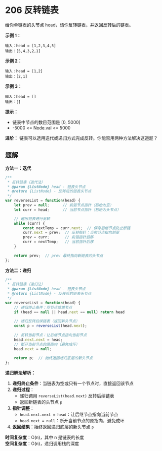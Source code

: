 # 206 反转链表

给你单链表的头节点 head，请你反转链表，并返回反转后的链表。

**示例 1：**

```
输入：head = [1,2,3,4,5]
输出：[5,4,3,2,1]
```

**示例 2：**

```
输入：head = [1,2]
输出：[2,1]
```

**示例 3：**

```
输入：head = []
输出：[]
```

**提示：**
- 链表中节点的数目范围是 [0, 5000]
- -5000 <= Node.val <= 5000

**进阶：** 链表可以选用迭代或递归方式完成反转。你能否用两种方法解决这道题？


## 题解
**方法一：迭代**

```js
/**
 * 反转链表（迭代法）
 * @param {ListNode} head - 链表头节点
 * @return {ListNode} - 反转后的链表头节点
 */
var reverseList = function(head) {
    let prev = null;      // 前驱节点指针（初始为空）
    let curr = head;      // 当前节点指针（初始为头节点）

    // 遍历链表进行反转
    while (curr) {
        const nextTemp = curr.next;  // 保存后继节点防止断链
        curr.next = prev;  // 反转指针：当前节点指向前驱
        prev = curr;       // 前驱指针后移
        curr = nextTemp;   // 当前指针后移
    }
    
    return prev;  // prev 最终指向新链表的头节点
};
```

**方法二：递归**
```js
/**
 * 反转链表（递归法）
 * @param {ListNode} head - 链表头节点
 * @return {ListNode} - 反转后的链表头节点
 */
var reverseList = function(head) {
    // 递归终止条件：空节点或单节点
    if (head == null || head.next == null) return head
    
    // 递归反转后续链表（返回新头节点）
    const p = reverseList(head.next);
    
    // 反转当前节点：让后继节点指向当前节点
    head.next.next = head;
    // 断开当前节点的原指向（避免成环）
    head.next = null;
    
    return p;  // 始终返回递归底层的新头节点
};
```
**递归解法解析：**

1. **递归终止条件**：当链表为空或只有一个节点时，直接返回该节点
2. **递归过程**：
   - 递归调用 `reverseList(head.next)` 反转后续链表
   - 返回新链表的头节点 `p`
3. **指针调整**：
   - `head.next.next = head`：让后继节点指向当前节点
   - `head.next = null`：断开当前节点的原指向，避免成环
4. **返回结果**：始终返回递归底层的新头节点 `p`

**时间复杂度**：O(n)，其中 n 是链表的长度  
**空间复杂度**：O(n)，递归调用栈的深度
